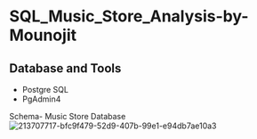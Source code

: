 # SQL_Music_Store_Analysis-by-Mounojit


## Database and Tools
* Postgre SQL
* PgAdmin4

Schema- Music Store Database  
![213707717-bfc9f479-52d9-407b-99e1-e94db7ae10a3](https://github.com/user-attachments/assets/db442488-1538-49ab-afd5-6a535196c50e)
